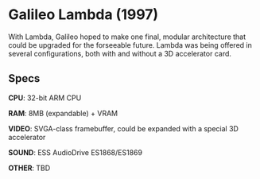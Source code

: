 # Galileo Lambda (1997)

With Lambda, Galileo hoped to make one final, modular architecture that could be upgraded for the forseeable future. Lambda was being offered in several configurations, both with and without a 3D accelerator card.

## Specs

**CPU**: 32-bit ARM CPU

**RAM**: 8MB (expandable) + VRAM 

**VIDEO**: SVGA-class framebuffer, could be expanded with a special 3D accelerator

**SOUND**: ESS AudioDrive ES1868/ES1869

**OTHER**: TBD